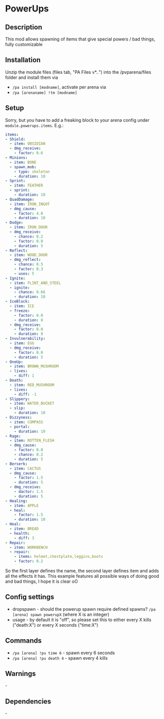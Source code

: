 # PowerUps

## Description

This mod allows spawning of items that give special powers / bad things, fully customizable

## Installation

Unzip the module files (files tab, "PA Files v*.*.*") into the /pvparena/files folder and install them via

- `/pa install [modname]`, activate per arena via
- `/pa [arenaname] !tm [modname]`

## Setup

Sorry, but you have to add a freaking block to your arena config under `module.powerups.items`. E.g.:

```yaml
items:
- Shield:
  - item: OBSIDIAN
  - dmg_receive:
    - factor: 0.6
- Minions:
  - item: BONE
  - spawn_mob:
    - type: skeleton
    - duration: 10
- Sprint:
  - item: FEATHER
  - sprint:
    - duration: 10
- QuadDamage:
  - item: IRON_INGOT
  - dmg_cause:
    - factor: 4.0
    - duration: 10
- Dodge:
  - item: IRON_DOOR
  - dmg_receive:
    - chance: 0.2
    - factor: 0.0
    - duration: 5
- Reflect:
  - item: WOOD_DOOR
  - dmg_reflect:
    - chance: 0.5
    - factor: 0.3
    - uses: 5
- Ignite:
  - item: FLINT_AND_STEEL
  - ignite:
    - chance: 0.66
    - duration: 10
- IceBlock:
  - item: ICE
  - freeze:
    - factor: 0.0
    - duration: 8
  - dmg_receive:
    - factor: 0.0
    - duration: 8
- Invulnerability:
  - item: EGG
  - dmg_receive:
    - factor: 0.0
    - duration: 5
- OneUp:
  - item: BROWN_MUSHROOM
  - lives:
    - diff: 1
- Death:
  - item: RED_MUSHROOM
  - lives:
    - diff: -1
- Slippery:
  - item: WATER_BUCKET
  - slip:
    - duration: 10
- Dizzyness:
  - item: COMPASS
  - portal:
    - duration: 10
- Rage:
  - item: ROTTEN_FLESH
  - dmg_cause:
    - factor: 0.0
    - chance: 0.2
    - duration: 5
- Berserk:
  - item: CACTUS
  - dmg_cause:
    - factor: 1.5
    - duration: 5
  - dmg_receive:
    - dactor: 1.5
    - duration: 5
- Healing:
  - item: APPLE
  - heal:
    - factor: 1.5
    - duration: 10
- Heal:
  - item: BREAD
  - health:
    - diff: 3
- Repair:
  - item: WORKBENCH
  - repair:
    - items: helmet,chestplate,leggins,boots
    - factor: 0.2
```

So the first layer defines the name, the second layer defines item and adds all the effects it has. This example features all possible ways of doing good and bad things, I hope it is clear oO

## Config settings

- dropspawn \- should the powerup spawn require defined spawns? `/pa [arena] spawn powerupX` (where X is an integer)
- usage \- by default it is "off", so please set this to either every X kills ("death:X") or every X seconds ("time:X") 

## Commands


- `/pa [arena] !pu time 6` \- spawn every 6 seconds
- `/pa [arena] !pu death 4` \- spawn every 4 kills 

## Warnings

\-

## Dependencies

\-
